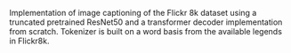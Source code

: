 Implementation of image captioning of the Flickr 8k dataset using a truncated pretrained ResNet50 and a transformer decoder implementation 
from scratch.
Tokenizer is built on a word basis from the available legends in Flickr8k.

